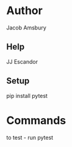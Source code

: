 # Author
Jacob Amsbury

## Help
JJ Escandor

## Setup

pip install pytest

# Commands
to test - run pytest
